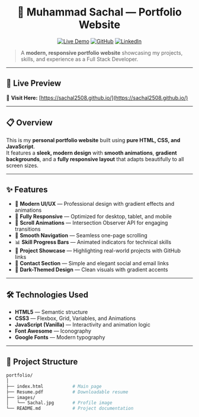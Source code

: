 <div align="center">

# 🚀 Muhammad Sachal — Portfolio Website  

[![Live Demo](https://img.shields.io/badge/Live-Demo-brightgreen?style=for-the-badge)](https://sachal2508.github.io/)
[![GitHub](https://img.shields.io/badge/GitHub-Repository-blue?style=for-the-badge&logo=github)](https://github.com/Sachal2508)
[![LinkedIn](https://img.shields.io/badge/LinkedIn-Connect-0077B5?style=for-the-badge&logo=linkedin)](https://www.linkedin.com/in/muhammad-sachal-9a929136a/)

</div>

> A **modern, responsive portfolio website** showcasing my projects, skills, and experience as a Full Stack Developer.

---

## 🌟 Live Preview

🔗 **Visit Here:** [https://sachal2508.github.io/](https://sachal2508.github.io/)

---

## 📋 Overview

This is my **personal portfolio website** built using **pure HTML, CSS, and JavaScript**.  
It features a **sleek, modern design** with **smooth animations**, **gradient backgrounds**, and a **fully responsive layout** that adapts beautifully to all screen sizes.

---

## ✨ Features

- 🎨 **Modern UI/UX** — Professional design with gradient effects and animations  
- 📱 **Fully Responsive** — Optimized for desktop, tablet, and mobile  
- 🌈 **Scroll Animations** — Intersection Observer API for engaging transitions  
- 🎯 **Smooth Navigation** — Seamless one-page scrolling  
- 📊 **Skill Progress Bars** — Animated indicators for technical skills  
- 🚀 **Project Showcase** — Highlighting real-world projects with GitHub links  
- 📧 **Contact Section** — Simple and elegant social and email links  
- 🌙 **Dark-Themed Design** — Clean visuals with gradient accents  

---

## 🛠️ Technologies Used

- **HTML5** — Semantic structure  
- **CSS3** — Flexbox, Grid, Variables, and Animations  
- **JavaScript (Vanilla)** — Interactivity and animation logic  
- **Font Awesome** — Iconography  
- **Google Fonts** — Modern typography  

---

## 📂 Project Structure

```bash
portfolio/
│
├── index.html           # Main page
├── Resume.pdf           # Downloadable resume
├── images/
│   └── Sachal.jpg       # Profile image
└── README.md            # Project documentation
